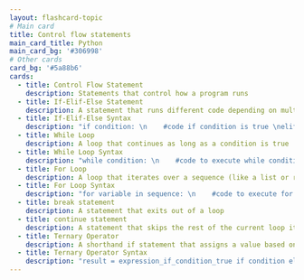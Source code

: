 ```yaml
---
layout: flashcard-topic
# Main card
title: Control flow statements
main_card_title: Python
main_card_bg: '#306998'
# Other cards
card_bg: '#5a88b6'
cards:
  - title: Control Flow Statement
    description: Statements that control how a program runs
  - title: If-Elif-Else Statement
    description: A statement that runs different code depending on multiple conditions
  - title: If-Elif-Else Syntax
    description: "if condition: \n    #code if condition is true \nelif another_condition: \n    #code for another condition \nelse: \n    #code if no conditions are true"
  - title: While Loop
    description: A loop that continues as long as a condition is true
  - title: While Loop Syntax
    description: "while condition: \n    #code to execute while condition is true"
  - title: For Loop
    description: A loop that iterates over a sequence (like a list or range)
  - title: For Loop Syntax
    description: "for variable in sequence: \n    #code to execute for each item in sequence"
  - title: break statement
    description: A statement that exits out of a loop
  - title: continue statement
    description: A statement that skips the rest of the current loop iteration and continues with the next
  - title: Ternary Operator
    description: A shorthand if statement that assigns a value based on a condition
  - title: Ternary Operator Syntax
    description: "result = expression_if_condition_true if condition else expression_if_condition_false"
---
```


